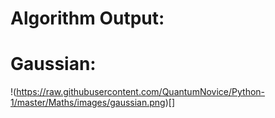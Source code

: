 # Algorithm Output:

# Gaussian:
!(https://raw.githubusercontent.com/QuantumNovice/Python-1/master/Maths/images/gaussian.png)[]
